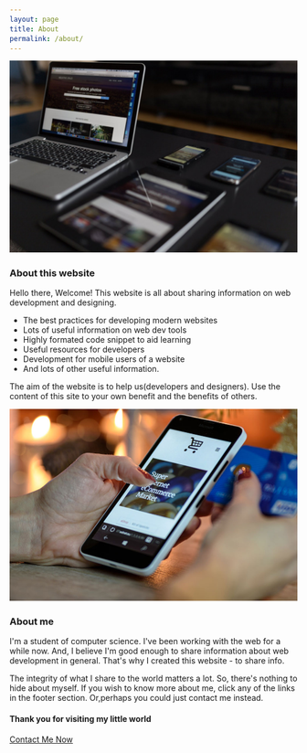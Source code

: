 ```yaml
---
layout: page
title: About
permalink: /about/
---
```

<img src="/static/about.jpg" alt="About mordernweb">

### About this website

Hello there, Welcome! This website is all about sharing information on web development and designing.

+ The best practices for developing modern websites
+ Lots of useful information on web dev tools
+ Highly formated code snippet to aid learning
+ Useful resources for developers
+ Development for mobile users of a website
+ And lots of other useful information.

The aim of the website is to help us(developers and designers). Use the content of this site to your own benefit and the benefits of others. 

<img src="/static/mobile-web.jpg" alt="About me">

### About me

I'm a student of computer science. I've been working with the web for a while now. And, I believe I'm good enough to share information about web development in general. That's why I created this website - to share info.

The integrity of what I share to the world matters a lot. So, there's nothing to hide about myself. If you wish to know more about me, click any of the links in the footer section. Or,perhaps you could just contact me instead.

#### Thank you for visiting my little world
<a href="/contact">Contact Me Now</a>
